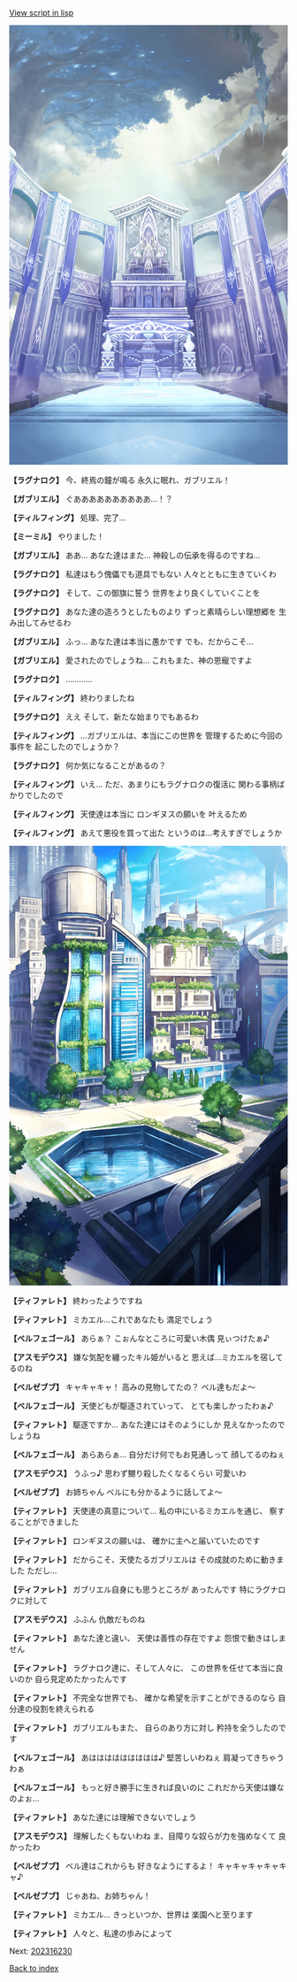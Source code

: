 [View script in lisp](../scripts/202316220.txt)

![altar.png](../images/backgrounds/altar.png)

**【ラグナロク】**
今、終焉の鐘が鳴る
永久に眠れ、ガブリエル！

**【ガブリエル】**
ぐああああああああああ…！？

**【ティルフィング】**
処理、完了…

**【ミーミル】**
やりました！

**【ガブリエル】**
ああ…
あなた達はまた…
神殺しの伝承を得るのですね…

**【ラグナロク】**
私達はもう傀儡でも道具でもない
人々とともに生きていくわ

**【ラグナロク】**
そして、この御旗に誓う
世界をより良くしていくことを

**【ラグナロク】**
あなた達の造ろうとしたものより
ずっと素晴らしい理想郷を
生み出してみせるわ

**【ガブリエル】**
ふっ…
あなた達は本当に愚かです
でも、だからこそ…

**【ガブリエル】**
愛されたのでしょうね…
これもまた、神の恩寵ですよ

**【ラグナロク】**
…………

**【ティルフィング】**
終わりましたね

**【ラグナロク】**
ええ
そして、新たな始まりでもあるわ

**【ティルフィング】**
…ガブリエルは、本当にこの世界を
管理するために今回の事件を
起こしたのでしょうか？

**【ラグナロク】**
何か気になることがあるの？

**【ティルフィング】**
いえ…
ただ、あまりにもラグナロクの復活に
関わる事柄ばかりでしたので

**【ティルフィング】**
天使達は本当に
ロンギヌスの願いを
叶えるため

**【ティルフィング】**
あえて悪役を買って出た
というのは…考えすぎでしょうか

![in_city.png](../images/backgrounds/in_city.png)

**【ティファレト】**
終わったようですね

**【ティファレト】**
ミカエル…これであなたも
満足でしょう

**【ベルフェゴール】**
あらぁ？
こぉんなところに可愛い木偶
見ぃつけたぁ♪

**【アスモデウス】**
嫌な気配を纏ったキル姫がいると
思えば…ミカエルを宿してるのね

**【ベルゼブブ】**
キャキャキャ！
高みの見物してたの？
ベル達もだよ～

**【ベルフェゴール】**
天使どもが駆逐されていって、
とても楽しかったわぁ♪

**【ティファレト】**
駆逐ですか…
あなた達にはそのようにしか
見えなかったのでしょうね

**【ベルフェゴール】**
あらあらぁ…
自分だけ何でもお見通しって
顔してるのねぇ

**【アスモデウス】**
うふっ♪
思わず嬲り殺したくなるくらい
可愛いわ

**【ベルゼブブ】**
お姉ちゃん
ベルにも分かるように話してよ～

**【ティファレト】**
天使達の真意について…
私の中にいるミカエルを通じ、
察することができました

**【ティファレト】**
ロンギヌスの願いは、
確かに主へと届いていたのです

**【ティファレト】**
だからこそ、天使たるガブリエルは
その成就のために動きました
ただし…

**【ティファレト】**
ガブリエル自身にも思うところが
あったんです
特にラグナロクに対して

**【アスモデウス】**
ふふん
仇敵だものね

**【ティファレト】**
あなた達と違い、
天使は善性の存在ですよ
怨恨で動きはしません

**【ティファレト】**
ラグナロク達に、そして人々に、
この世界を任せて本当に良いのか
自ら見定めたかったんです

**【ティファレト】**
不完全な世界でも、
確かな希望を示すことができるのなら
自分達の役割を終えられる

**【ティファレト】**
ガブリエルもまた、
自らのあり方に対し
矜持を全うしたのです

**【ベルフェゴール】**
あははははははははは♪
堅苦しいわねぇ
肩凝ってきちゃうわぁ

**【ベルフェゴール】**
もっと好き勝手に生きれば良いのに
これだから天使は嫌なのよぉ…

**【ティファレト】**
あなた達には理解できないでしょう

**【アスモデウス】**
理解したくもないわね
ま、目障りな奴らが力を強めなくて
良かったわ

**【ベルゼブブ】**
ベル達はこれからも
好きなようにするよ！
キャキャキャキャキャ♪

**【ベルゼブブ】**
じゃあね、お姉ちゃん！

**【ティファレト】**
ミカエル…
きっといつか、世界は
楽園へと至ります

**【ティファレト】**
人々と、私達の歩みによって


Next: [202316230](202316230.md)

[Back to index](index.md)
